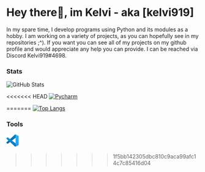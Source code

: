 # Hey there👋, im Kelvi - aka [kelvi919]

In my spare time, I develop programs using Python and its modules as a hobby.
I am working on a variety of projects, as you can hopefully see in my repositories ;^).
If you want you can see all of my projects on my github profile and would appreciate any help you can provide. 
I can be reached via Discord Kelvi919#4698.


### Stats

![GitHub Stats](https://github-readme-stats.vercel.app/api?username=kelvi919&theme=radical)

<<<<<<< HEAD
[![Pycharm](https://github.com/kelvi919/assets/assets/pycharm.png)](https://www.jetbrains.com)

=======
[![Top Langs](https://github-readme-stats.vercel.app/api/top-langs/?username=kelvi919&layout=compact&bg_color=COLOR1)](https://github.com/anuraghazra/github-readme-stats)

### Tools

[![VSCode](https://github.com/zFlxw/zFlxw/blob/main/assets/tools/vscode.png)](https://code.visualstudio.com/)  
>>>>>>> 1f5bb142305dbc810c9aca99afc14c7c85416d04
